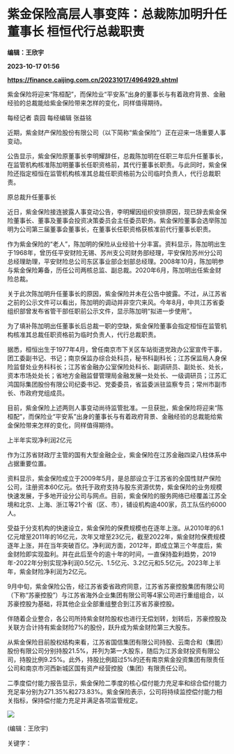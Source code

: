 # 紫金保险高层人事变阵：总裁陈加明升任董事长 桓恒代行总裁职责
**编辑：王欣宇**

**2023-10-17 01:56**

**https://finance.caijing.com.cn/20231017/4964929.shtml**

紫金保险将迎来“陈桓配”，而保险业“平安系”出身的董事长与有着政府背景、金融经验的总裁能给紫金保险带来怎样的变化，同样值得期待。

每经记者 袁园 每经编辑 张益铭

近期，紫金财产保险股份有限公司（以下简称“紫金保险”）正在迎来一场重要人事变动。

公告显示，紫金保险原董事长李明耀辞任，总裁陈加明在任职三年后升任董事长，在监管机构核准陈加明董事长任职资格前，其代行董事长职责。与此同时，紫金保险还指定桓恒在监管机构核准其总裁任职资格前为公司临时负责人，代行总裁职责。

原总裁升任董事长

近日，紫金保险接连披露人事变动公告，李明耀因组织安排原因，现已辞去紫金保险董事长、董事及董事会投资决策委员会主任委员职务。紫金保险董事会选举陈加明为公司第三届董事会董事长，在董事长任职资格获核准前代行董事长职责。

作为紫金保险的“老人”，陈加明的保险从业经验十分丰富。资料显示，陈加明出生于1968年，曾历任平安财险无锡、苏州支公司财务部经理，平安保险苏州分公司总经理助理，平安财险总公司东区事业部企划部总经理。2008年10月，陈加明参与紫金保险筹备，历任公司两核总监、副总裁。2020年6月，陈加明出任紫金财险总裁。

关于此次陈加明升任董事长的原因，紫金保险并未在公告中披露。不过，从江苏省之前的公示文件可以看出，陈加明的调动并非空穴来风。今年8月，中共江苏省委组织部曾发布省管干部任职前公示文件，显示陈加明“拟进一步使用”。

为了填补陈加明出任董事长后总裁一职的空缺，紫金保险董事会指定桓恒在监管机构核准其总裁任职资格前为临时负责人，代行总裁职责。

据悉，桓恒出生于1977年4月，曾任南京市下关区车站街道党政办公室宣传干事，团工委副书记、书记；南京保监办综合处科员，秘书科副科长；江苏保监局人身保险监督处业务科科长；江苏省金融办公室保险处科长、副调研员、副处长、处长，资本市场处处长；省地方金融监督管理局金融发展一处处长、一级调研员；江苏汇鸿国际集团股份有限公司纪委书记、党委委员，省监委派驻监察专员；常州市副市长、市政府党组成员。

目前，紫金保险上述两则人事变动尚待监管批准。一旦获批，紫金保险将迎来“陈桓配”，而保险业“平安系”出身的董事长与有着政府背景、金融经验的总裁能给紫金保险带来怎样的变化，同样值得期待。

上半年实现净利润2亿元

作为江苏省财政厅主管的国有大型金融企业，紫金保险在江苏金融四梁八柱体系中占据重要位置。

资料显示，紫金保险成立于2009年5月，是总部设立于江苏省的全国性财产保险公司，注册资本60亿元。依托于政府支持与股东资源优势，紫金保险的业务规模快速发展，于多地开设分公司与网点。目前，紫金保险的服务网络已经覆盖江苏全境和北京、上海、浙江等21个省（区、市），铺设机构逾400家，员工队伍约6000人。

受益于分支机构的快速设立，紫金保险的保费规模也在逐年上涨。从2010年的6.1亿元增至2011年的16亿元，次年又增至23亿元，截至2022年，紫金财险保费规模逐年上涨，并在当年突破百亿。净利润方面，2012年，即成立第三个年度后，紫金财险即实现盈利。并在此后至今的逾十年的时间，一直保持盈利趋势，2019年-2022年分别实现净利润0.5亿元、1.5亿元、3.2亿元和5.5亿元。2023年上半年，紫金财险净利润为2亿元。

9月中旬，紫金保险公告，经江苏省委省政府同意，江苏省苏豪控股集团有限公司（下称“苏豪控股”）与江苏省海外企业集团有限公司等4家公司进行重组组合，以苏豪控股为基础，将其他企业全部重组整合到江苏省苏豪控股。

伴随着企业整合，各公司所持紫金财险股权也进行无偿划转，划转后，苏豪控股及关联方合计持有紫金财险7%的股份，跃升成为紫金财险第三大股东。

从紫金保险目前股权结构来看，江苏省国信集团有限公司持股、云南合和（集团）股份有限公司分别持股21.5%，并列为第一大股东，随后为江苏金财投资有限公司，持股比例9.25%。此外，持股比例超过5%的还有南京紫金投资集团有限责任公司和南京市河西新城区国有资产经营控股（集团）有限责任公司。

二季度偿付能力报告显示，紫金保险二季度的核心偿付能力充足率和综合偿付能力充足率分别为271.35%和273.83%。紫金保险表示，公司将持续监控偿付能力相关指标，保持偿付能力充足并满足各项监管规定。

![](https://tx1.cdn.caijing.com.cn/2014-03-27/114048455.jpg)

(编辑：王欣宇)

关键字：